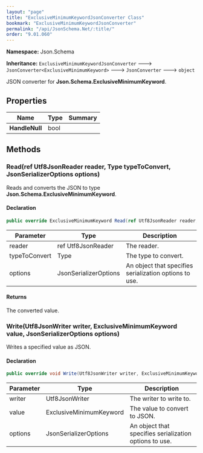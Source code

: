 ```yaml
---
layout: "page"
title: "ExclusiveMinimumKeywordJsonConverter Class"
bookmark: "ExclusiveMinimumKeywordJsonConverter"
permalink: "/api/JsonSchema.Net/:title/"
order: "9.01.060"
---
```

**Namespace:** Json.Schema

**Inheritance:**
`ExclusiveMinimumKeywordJsonConverter`
 🡒 
`JsonConverter<ExclusiveMinimumKeyword>`
 🡒 
`JsonConverter`
 🡒 
`object`

JSON converter for **Json.Schema.ExclusiveMinimumKeyword**.

## Properties

| Name | Type | Summary |
|---|---|---|
| **HandleNull** | bool |  |

## Methods

### Read(ref Utf8JsonReader reader, Type typeToConvert, JsonSerializerOptions options)

Reads and converts the JSON to type **Json.Schema.ExclusiveMinimumKeyword**.

#### Declaration

```c#
public override ExclusiveMinimumKeyword Read(ref Utf8JsonReader reader, Type typeToConvert, JsonSerializerOptions options)
```

| Parameter | Type | Description |
|---|---|---|
| reader | ref Utf8JsonReader | The reader. |
| typeToConvert | Type | The type to convert. |
| options | JsonSerializerOptions | An object that specifies serialization options to use. |


#### Returns

The converted value.

### Write(Utf8JsonWriter writer, ExclusiveMinimumKeyword value, JsonSerializerOptions options)

Writes a specified value as JSON.

#### Declaration

```c#
public override void Write(Utf8JsonWriter writer, ExclusiveMinimumKeyword value, JsonSerializerOptions options)
```

| Parameter | Type | Description |
|---|---|---|
| writer | Utf8JsonWriter | The writer to write to. |
| value | ExclusiveMinimumKeyword | The value to convert to JSON. |
| options | JsonSerializerOptions | An object that specifies serialization options to use. |


